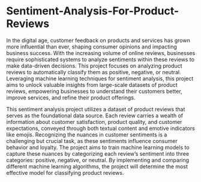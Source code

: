 # Sentiment-Analysis-For-Product-Reviews
In the digital age, customer feedback on products and services has grown more influential than ever, shaping consumer opinions and impacting business success. With the increasing volume of online reviews, businesses require sophisticated systems to analyze sentiments within these reviews to make data-driven decisions. This project focuses on analyzing product reviews to automatically classify them as positive, negative, or neutral. Leveraging machine learning techniques for sentiment analysis, this project aims to unlock valuable insights from large-scale datasets of product reviews, empowering businesses to understand their customers better, improve services, and refine their product offerings.

This sentiment analysis project utilizes a dataset of product reviews that serves as the foundational data source. 
Each review carries a wealth of information about customer satisfaction, product quality, and customer expectations, conveyed through both textual content and emotive indicators like emojis. Recognizing the nuances in customer sentiments is a challenging but crucial task, as these sentiments influence consumer behavior and loyalty. The project aims to train machine learning models to capture these nuances by categorizing each review’s sentiment into three categories: positive, negative, or neutral. By implementing and comparing different machine learning algorithms, the project will determine the most effective model for classifying product reviews.

